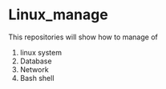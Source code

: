 # Linux_manage
This repositories will show how to manage of 
1. linux system
2. Database
3. Network
4. Bash shell

